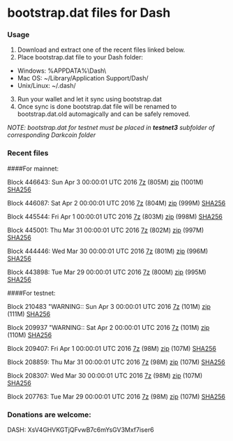 # bootstrap.dat files for Dash

### Usage

1. Download and extract one of the recent files linked below.
2. Place bootstrap.dat file to your Dash folder:
 - Windows: %APPDATA%\Dash\
 - Mac OS: ~/Library/Application Support/Dash/
 - Unix/Linux: ~/.dash/
3. Run your wallet and let it sync using bootstrap.dat
4. Once sync is done bootstrap.dat file will be renamed to bootstrap.dat.old automagically and can be safely removed.

_NOTE: bootstrap.dat for testnet must be placed in **testnet3** subfolder of corresponding Darkcoin folder_

### Recent files

####For mainnet:

Block 446643: Sun Apr  3 00:00:01 UTC 2016 [7z](https://transfer.sh/oiEdj/bootstrap.dat.20160403.7z) (805M) [zip](https://transfer.sh/VjSce/bootstrap.dat.20160403.zip) (1001M) [SHA256](https://transfer.sh/hAMV1/sha256.txt)

Block 446087: Sat Apr  2 00:00:01 UTC 2016 [7z](https://transfer.sh/rXi7S/bootstrap.dat.20160402.7z) (804M) [zip](https://transfer.sh/c9BpG/bootstrap.dat.20160402.zip) (999M) [SHA256](https://transfer.sh/132thm/sha256.txt)

Block 445544: Fri Apr  1 00:00:01 UTC 2016 [7z](https://transfer.sh/guWTX/bootstrap.dat.20160401.7z) (803M) [zip](https://transfer.sh/EZ8r6/bootstrap.dat.20160401.zip) (998M) [SHA256](https://transfer.sh/VkNgB/sha256.txt)

Block 445001: Thu Mar 31 00:00:01 UTC 2016 [7z](https://transfer.sh/JuLCw/bootstrap.dat.20160331.7z) (802M) [zip](https://transfer.sh/AVbzl/bootstrap.dat.20160331.zip) (997M) [SHA256](https://transfer.sh/c8wCo/sha256.txt)

Block 444446: Wed Mar 30 00:00:01 UTC 2016 [7z](https://transfer.sh/tCkiv/bootstrap.dat.20160330.7z) (801M) [zip](https://transfer.sh/OaAGZ/bootstrap.dat.20160330.zip) (996M) [SHA256](https://transfer.sh/4oFdP/sha256.txt)

Block 443898: Tue Mar 29 00:00:01 UTC 2016 [7z](https://transfer.sh/yYtt7/bootstrap.dat.20160329.7z) (800M) [zip](https://transfer.sh/WrQRr/bootstrap.dat.20160329.zip) (995M) [SHA256](https://transfer.sh/Gt2eD/sha256.txt)

####For testnet:

Block 210483
"WARNING:: Sun Apr  3 00:00:01 UTC 2016 [7z](https://transfer.sh/p67Vo/bootstrap.dat.20160403.7z) (101M) [zip](https://transfer.sh/ywPvy/bootstrap.dat.20160403.zip) (111M) [SHA256](https://transfer.sh/UIlU3/sha256.txt)

Block 209937
"WARNING:: Sat Apr  2 00:00:01 UTC 2016 [7z](https://transfer.sh/TUVIT/bootstrap.dat.20160402.7z) (101M) [zip](https://transfer.sh/ag5gc/bootstrap.dat.20160402.zip) (110M) [SHA256](https://transfer.sh/t78HR/sha256.txt)

Block 209407: Fri Apr  1 00:00:01 UTC 2016 [7z](https://transfer.sh/XYdtW/bootstrap.dat.20160401.7z) (98M) [zip](https://transfer.sh/2pBS7/bootstrap.dat.20160401.zip) (107M) [SHA256](https://transfer.sh/XpNGd/sha256.txt)

Block 208859: Thu Mar 31 00:00:01 UTC 2016 [7z](https://transfer.sh/15WZYw/bootstrap.dat.20160331.7z) (98M) [zip](https://transfer.sh/wuxE6/bootstrap.dat.20160331.zip) (107M) [SHA256](https://transfer.sh/10jMW1/sha256.txt)

Block 208307: Wed Mar 30 00:00:01 UTC 2016 [7z](https://transfer.sh/bN2xf/bootstrap.dat.20160330.7z) (98M) [zip](https://transfer.sh/yioUD/bootstrap.dat.20160330.zip) (107M) [SHA256](https://transfer.sh/10VvwY/sha256.txt)

Block 207763: Tue Mar 29 00:00:01 UTC 2016 [7z](https://transfer.sh/CUazd/bootstrap.dat.20160329.7z) (98M) [zip](https://transfer.sh/yJ9GY/bootstrap.dat.20160329.zip) (107M) [SHA256](https://transfer.sh/90Psb/sha256.txt)

### Donations are welcome:

DASH: XsV4GHVKGTjQFvwB7c6mYsGV3Mxf7iser6
